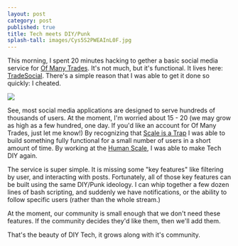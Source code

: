 ```yaml
---
layout: post
category: post
published: true
title: Tech meets DIY/Punk
splash-tall: images/Cys5S2PWEAInL0F.jpg
---
```

This morning, I spent 20 minutes hacking to gether a basic social media service for [Of Many Trades](http://ofmanytrades.com). It's not much, but it's functional. It lives here: [TradeSocial](http://ofmanytrades.com/~ajroach42/social). There's a simple reason that I was able to get it done so quickly: I cheated. 

![]({{site.baseurl}}/images/Cys5S2PWEAInL0F.jpg)

See, most social media applications are designed to serve hundreds of thousands of users. At the moment, I'm worried about 15 - 20 (we may grow as high as a few hundred, one day. If you'd like an account for Of Many Trades, just let me know!) By recognizing that [Scale is a Trap](https://medium.com/@jkriss/anti-capitalist-human-scale-software-and-why-it-matters-5936a372b9d#.thjk3e2b1) I was able to build something fully functional for a small number of users in a short amount of time. By working at the [Human Scale](https://medium.com/@jkriss/human-scale-technology-75da763eb03#.6o19cekz8), I was able to make Tech DIY again. 

The service is super simple. It is missing some "key features" like filtering by user, and interacting with posts. Fortunately, all of those key features can be built using the same DIY/Punk ideology. I can whip together a few dozen lines of bash scripting, and suddenly we have notifications, or the ability to follow specific users (rather than the whole stream.) 

At the moment, our community is small enough that we don't need these features. If the community decides they'd like them, then we'll add them. 

That's the beauty of DIY Tech, it grows along with it's community. 





